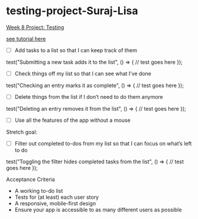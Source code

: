 # testing-project-Suraj-Lisa
[Week 8 Project: Testing](https://learn.foundersandcoders.com/course/syllabus/pre-apprenticeship/testing/project/)

[see tutorial here](https://www.w3schools.com/howto/howto_js_todolist.asp)

- [ ] Add tasks to a list so that I can keep track of them

test("Submitting a new task adds it to the list", () => {
  // test goes here
});

- [ ] Check things off my list so that I can see what I’ve done

test("Checking an entry marks it as complete", () => {
  // test goes here
});

- [ ] Delete things from the list if I don’t need to do them anymore

test("Deleting an entry removes it from the list", () => {
  // test goes here
});

- [ ] Use all the features of the app without a mouse

Stretch goal:
- [ ] Filter out completed to-dos from my list so that I can focus on what’s left to do

test("Toggling the filter hides completed tasks from the list", () => {
  // test goes here
});

Acceptance Criteria
- A working to-do list
- Tests for (at least) each user story
- A responsive, mobile-first design
- Ensure your app is accessible to as many different users as possible


